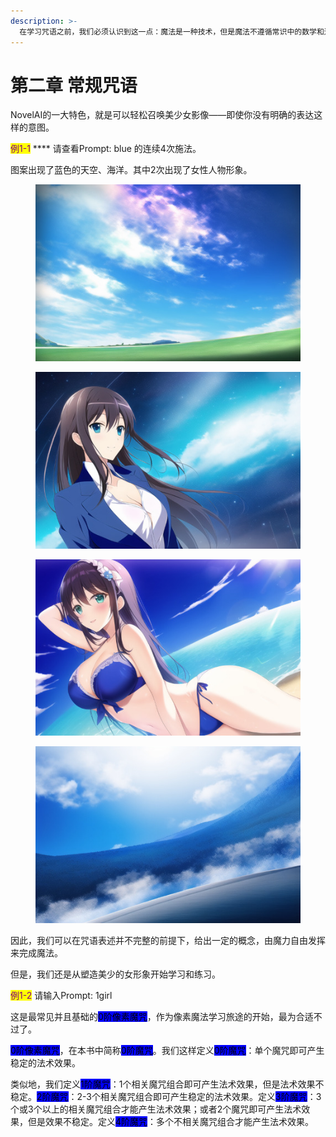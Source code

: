 ```yaml
---
description: >-
  在学习咒语之前，我们必须认识到这一点：魔法是一种技术，但是魔法不遵循常识中的数学和逻辑。魔导器并不能理解你的语言，也不是单存把每个咒语的效果组合在一起，而是借由施法工具从虚空汲取魔力并施放结果的。
---
```


# 第二章 常规咒语

NovelAI的一大特色，就是可以轻松召唤美少女影像——即使你没有明确的表达这样的意图。



<mark style="color:purple;">例1-1</mark> **** 请查看Prompt: blue 的连续4次施法。

图案出现了蓝色的天空、海洋。其中2次出现了女性人物形象。

<div>

<figure><img src=".gitbook/assets/E1-1B.jpg" alt=""><figcaption></figcaption></figure>

 

<figure><img src=".gitbook/assets/E1-1A.jpg" alt=""><figcaption></figcaption></figure>

 

<figure><img src=".gitbook/assets/E1-1D.jpg" alt=""><figcaption></figcaption></figure>

 

<figure><img src=".gitbook/assets/E1-1C.jpg" alt=""><figcaption></figcaption></figure>

</div>

因此，我们可以在咒语表述并不完整的前提下，给出一定的概念，由魔力自由发挥来完成魔法。

但是，我们还是从塑造美少的女形象开始学习和练习。

<mark style="color:purple;">例1-2</mark> 请输入Prompt: 1girl

这是最常见并且基础的<mark style="background-color:blue;">0阶像素魔咒</mark>，作为像素魔法学习旅途的开始，最为合适不过了。

<mark style="background-color:blue;">0阶像素魔咒</mark>，在本书中简称<mark style="background-color:blue;">0阶魔咒</mark>。我们这样定义<mark style="background-color:blue;">0阶魔咒</mark>：单个魔咒即可产生稳定的法术效果。

类似地，我们定义<mark style="background-color:blue;">1阶魔咒</mark>：1个相关魔咒组合即可产生法术效果，但是法术效果不稳定。<mark style="background-color:blue;">2阶魔咒</mark>：2-3个相关魔咒组合即可产生稳定的法术效果。定义<mark style="background-color:blue;">3阶魔咒</mark>：3个或3个以上的相关魔咒组合才能产生法术效果；或者2个魔咒即可产生法术效果，但是效果不稳定。定义<mark style="background-color:blue;">4阶魔咒</mark>：多个不相关魔咒组合才能产生法术效果。
